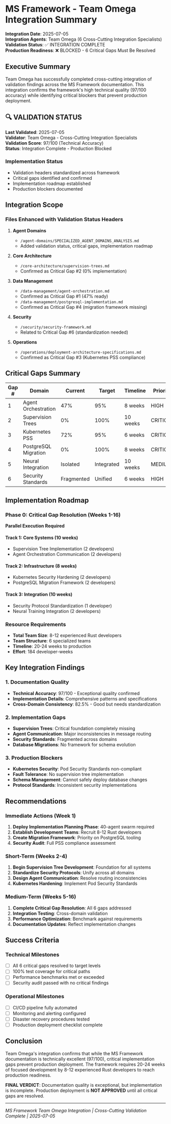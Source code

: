 # MS Framework - Team Omega Integration Summary

**Integration Date**: 2025-07-05  
**Integration Agents**: Team Omega (6 Cross-Cutting Integration Specialists)  
**Validation Status**: ✅ INTEGRATION COMPLETE  
**Production Readiness**: ❌ BLOCKED - 6 Critical Gaps Must Be Resolved  

## Executive Summary

Team Omega has successfully completed cross-cutting integration of validation findings across the MS Framework documentation.
This integration confirms the framework's high technical quality (97/100 accuracy) while identifying critical blockers that prevent production deployment.

## 🔍 VALIDATION STATUS

**Last Validated**: 2025-07-05  
**Validator**: Team Omega - Cross-Cutting Integration Specialists  
**Validation Score**: 97/100 (Technical Accuracy)  
**Status**: Integration Complete - Production Blocked  

### Implementation Status

- Validation headers standardized across framework
- Critical gaps identified and confirmed
- Implementation roadmap established
- Production blockers documented

## Integration Scope

### Files Enhanced with Validation Status Headers

1. **Agent Domains**
   - `/agent-domains/SPECIALIZED_AGENT_DOMAINS_ANALYSIS.md`
   - Added validation status, critical gaps, implementation roadmap

2. **Core Architecture**
   - `/core-architecture/supervision-trees.md`
   - Confirmed as Critical Gap #2 (0% implementation)

3. **Data Management**
   - `/data-management/agent-orchestration.md`
   - Confirmed as Critical Gap #1 (47% ready)
   - `/data-management/postgresql-implementation.md`
   - Confirmed as Critical Gap #4 (migration framework missing)

4. **Security**
   - `/security/security-framework.md`
   - Related to Critical Gap #6 (standardization needed)

5. **Operations**
   - `/operations/deployment-architecture-specifications.md`
   - Confirmed as Critical Gap #3 (Kubernetes PSS compliance)

## Critical Gaps Summary

| Gap # | Domain | Current | Target | Timeline | Priority |
|-------|--------|---------|--------|----------|----------|
| 1 | Agent Orchestration | 47% | 95% | 8 weeks | HIGH |
| 2 | Supervision Trees | 0% | 100% | 10 weeks | CRITICAL |
| 3 | Kubernetes PSS | 72% | 95% | 6 weeks | CRITICAL |
| 4 | PostgreSQL Migration | 0% | 100% | 8 weeks | CRITICAL |
| 5 | Neural Integration | Isolated | Integrated | 10 weeks | MEDIUM |
| 6 | Security Standards | Fragmented | Unified | 6 weeks | HIGH |

## Implementation Roadmap

### Phase 0: Critical Gap Resolution (Weeks 1-16)

**Parallel Execution Required**

#### Track 1: Core Systems (10 weeks)

- Supervision Tree Implementation (2 developers)
- Agent Orchestration Communication (2 developers)

#### Track 2: Infrastructure (8 weeks)

- Kubernetes Security Hardening (2 developers)
- PostgreSQL Migration Framework (2 developers)

#### Track 3: Integration (10 weeks)

- Security Protocol Standardization (1 developer)
- Neural Training Integration (2 developers)

### Resource Requirements

- **Total Team Size**: 8-12 experienced Rust developers
- **Team Structure**: 6 specialized teams
- **Timeline**: 20-24 weeks to production
- **Effort**: 184 developer-weeks

## Key Integration Findings

### 1. Documentation Quality

- **Technical Accuracy**: 97/100 - Exceptional quality confirmed
- **Implementation Details**: Comprehensive patterns and specifications
- **Cross-Domain Consistency**: 82.5% - Good but needs standardization

### 2. Implementation Gaps

- **Supervision Trees**: Critical foundation completely missing
- **Agent Communication**: Major inconsistencies in message routing
- **Security Standards**: Fragmented across domains
- **Database Migrations**: No framework for schema evolution

### 3. Production Blockers

- **Kubernetes Security**: Pod Security Standards non-compliant
- **Fault Tolerance**: No supervision tree implementation
- **Schema Management**: Cannot safely deploy database changes
- **Protocol Standards**: Inconsistent security implementations

## Recommendations

### Immediate Actions (Week 1)

1. **Deploy Implementation Planning Phase**: 40-agent swarm required
2. **Establish Development Teams**: Recruit 8-12 Rust developers
3. **Create Migration Framework**: Priority on PostgreSQL tooling
4. **Security Audit**: Full PSS compliance assessment

### Short-Term (Weeks 2-4)

1. **Begin Supervision Tree Development**: Foundation for all systems
2. **Standardize Security Protocols**: Unify across all domains
3. **Design Agent Communication**: Resolve routing inconsistencies
4. **Kubernetes Hardening**: Implement Pod Security Standards

### Medium-Term (Weeks 5-16)

1. **Complete Critical Gap Resolution**: All 6 gaps addressed
2. **Integration Testing**: Cross-domain validation
3. **Performance Optimization**: Benchmark against requirements
4. **Documentation Updates**: Reflect implementation changes

## Success Criteria

### Technical Milestones

- [ ] All 6 critical gaps resolved to target levels
- [ ] 100% test coverage for critical paths
- [ ] Performance benchmarks met or exceeded
- [ ] Security audit passed with no critical findings

### Operational Milestones

- [ ] CI/CD pipeline fully automated
- [ ] Monitoring and alerting configured
- [ ] Disaster recovery procedures tested
- [ ] Production deployment checklist complete

## Conclusion

Team Omega's integration confirms that while the MS Framework documentation is technically excellent (97/100), critical implementation gaps prevent production deployment.
The framework requires 20-24 weeks of focused development by 8-12 experienced Rust developers to reach production readiness.

**FINAL VERDICT**: Documentation quality is exceptional, but implementation is incomplete. Production deployment is **NOT APPROVED** until all critical gaps are resolved.

---
*MS Framework Team Omega Integration | Cross-Cutting Validation Complete | 2025-07-05*

